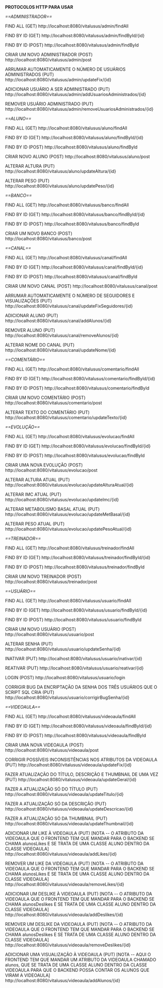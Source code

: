 **PROTOCOLOS HTTP PARA USAR**


*==ADMINISTRADOR==*

FIND ALL (GET)
http://localhost:8080/vitalusus/admin/findAll

FIND BY ID (GET)
http://localhost:8080/vitalusus/admin/findById/{id}

FIND BY ID (POST)
http://localhost:8080/vitalusus/admin/findById

CRIAR UM NOVO ADMINISTRADOR (POST)
http://localhost:8080/vitalusus/admin/post

ARRUMAR AUTOMATICAMENTE O NÚMERO DE USUÁRIOS ADMINISTRADOS (PUT)
http://localhost:8080/vitalusus/admin/updateFix/{id}

ADICIONAR USUÁRIO A SER ADMINISTRADO (PUT)
http://localhost:8080/vitalusus/admin/addUsuariosAdministrados/{id}

REMOVER USUÁRIO ADMINISTRADO (PUT)
http://localhost:8080/vitalusus/admin/removeUsuariosAdministrados/{id}


*==ALUNO==*

FIND ALL (GET)
http://localhost:8080/vitalusus/aluno/findAll

FIND BY ID (GET)
http://localhost:8080/vitalusus/aluno/findById/{id}

FIND BY ID (POST)
http://localhost:8080/vitalusus/aluno/findById

CRIAR NOVO ALUNO (POST)
http://localhost:8080/vitalusus/aluno/post

ALTERAR ALTURA (PUT)
http://localhost:8080/vitalusus/aluno/updateAltura/{id}

ALTERAR PESO (PUT)
http://localhost:8080/vitalusus/aluno/updatePeso/{id}


*==BANCO==*

FIND ALL (GET)
http://localhost:8080/vitalusus/banco/findAll

FIND BY ID (GET)
http://localhost:8080/vitalusus/banco/findById/{id}

FIND BY ID (POST)
http://localhost:8080/vitalusus/banco/findById

CRIAR UM NOVO BANCO (POST)
http://localhost:8080/vitalusus/banco/post


*==CANAL==*

FIND ALL (GET)
http://localhost:8080/vitalusus/canal/findAll

FIND BY ID (GET)
http://localhost:8080/vitalusus/canal/findById/{id}

FIND BY ID (POST)
http://localhost:8080/vitalusus/canal/findById

CRIAR UM NOVO CANAL (POST)
http://localhost:8080/vitalusus/canal/post

ARRUMAR AUTOMATICAMENTE O NÚMERO DE SEGUIDORES E VISUALIZAÇÕES (PUT)
http://localhost:8080/vitalusus/canal/updateFixSeguidores/{id}

ADICIONAR ALUNO (PUT)
http://localhost:8080/vitalusus/canal/addAlunos/{id}

REMOVER ALUNO (PUT)
http://localhost:8080/vitalusus/canal/removeAlunos/{id}

ALTERAR NOME DO CANAL (PUT)
http://localhost:8080/vitalusus/canal/updateNome/{id}


*==COMENTÁRIO==*

FIND ALL (GET)
http://localhost:8080/vitalusus/comentario/findAll

FIND BY ID (GET)
http://localhost:8080/vitalusus/comentario/findById/{id}

FIND BY ID (POST)
http://localhost:8080/vitalusus/comentario/findById

CRIAR UM NOVO COMENTÁRIO (POST)
http://localhost:8080/vitalusus/comentario/post

ALTERAR TEXTO DO COMENTÁRIO (PUT)
http://localhost:8080/vitalusus/comentario/updateTexto/{id}


*==EVOLUÇÃO==*

FIND ALL (GET)
http://localhost:8080/vitalusus/evolucao/findAll

FIND BY ID (GET)
http://localhost:8080/vitalusus/evolucao/findById/{id}

FIND BY ID (POST)
http://localhost:8080/vitalusus/evolucao/findById

CRIAR UMA NOVA EVOLUÇÃO (POST)
http://localhost:8080/vitalusus/evolucao/post

ALTERAR ALTURA ATUAL (PUT)
http://localhost:8080/vitalusus/evolucao/updateAlturaAtual/{id}

ALTERAR IMC ATUAL (PUT)
http://localhost:8080/vitalusus/evolucao/updateImc/{id}

ALTERAR METABOLISMO BASAL ATUAL (PUT)
http://localhost:8080/vitalusus/evolucao/updateMetBasal/{id}

ALTERAR PESO ATUAL (PUT)
http://localhost:8080/vitalusus/evolucao/updatePesoAtual/{id}


*==TREINADOR==*

FIND ALL (GET)
http://localhost:8080/vitalusus/treinador/findAll

FIND BY ID (GET)
http://localhost:8080/vitalusus/treinador/findById/{id}

FIND BY ID (POST)
http://localhost:8080/vitalusus/treinador/findById

CRIAR UM NOVO TREINADOR (POST)
http://localhost:8080/vitalusus/treinador/post


*==USUÁRIO==*

FIND ALL (GET)
http://localhost:8080/vitalusus/usuario/findAll

FIND BY ID (GET)
http://localhost:8080/vitalusus/usuario/findById/{id}

FIND BY ID (POST)
http://localhost:8080/vitalusus/usuario/findById

CRIAR UM NOVO USUÁRIO (POST)
http://localhost:8080/vitalusus/usuario/post

ALTERAR SENHA (PUT)
http://localhost:8080/vitalusus/usuario/updateSenha/{id}

INATIVAR (PUT)
http://localhost:8080/vitalusus/usuario/inativar/{id}

REATIVAR (PUT)
http://localhost:8080/vitalusus/usuario/reativar/{id}

LOGIN (POST)
http://localhost:8080/vitalusus/usuario/login

CORRIGIR BUG DA ENCRIPTAÇÃO DA SENHA DOS TRÊS USUÁRIOS QUE O SCRIPT SQL CRIA (PUT)
http://localhost:8080/vitalusus/usuario/corrigirBugSenha/{id}

*==VIDEOAULA==*

FIND ALL (GET)
http://localhost:8080/vitalusus/videoaula/findAll

FIND BY ID (GET)
http://localhost:8080/vitalusus/videoaula/findById/{id}

FIND BY ID (POST)
http://localhost:8080/vitalusus/videoaula/findById

CRIAR UMA NOVA VIDEOAULA (POST)
http://localhost:8080/vitalusus/videoaula/post

CORRIGIR POSSÍVEIS INCONSISTÊNCIAS NOS ATRIBUTOS DA VIDEOAULA (PUT)
http://localhost:8080/vitalusus/videoaula/updateFix/{id}

FAZER ATUALIZAÇÃO DO TÍTULO, DESCRIÇÃO E THUMBNAIL DE UMA VEZ (PUT)
http://localhost:8080/vitalusus/videoaula/updateGeral/{id}

FAZER A ATUALIZAÇÃO SÓ DO TÍTULO (PUT)
http://localhost:8080/vitalusus/videoaula/updateTitulo/{id}

FAZER A ATUALIZAÇÃO SÓ DA DESCRIÇÃO (PUT)
http://localhost:8080/vitalusus/videoaula/updateDescricao/{id}

FAZER A ATUALIZAÇÃO SÓ DA THUMBNAIL (PUT)
http://localhost:8080/vitalusus/videoaula/updateThumbnail/{id}

ADICIONAR UM LIKE À VIDEOAULA (PUT) [NOTA -- O ATRIBUTO DA VIDEOAULA QUE O FRONTEND TEM QUE MANDAR PARA O BACKEND SE CHAMA alunosLikes E SE TRATA DE UMA CLASSE ALUNO DENTRO DA CLASSE VIDEOAULA]
http://localhost:8080/vitalusus/videoaula/addLikes/{id}

REMOVER UM LIKE DA VIDEOAULA (PUT) [NOTA -- O ATRIBUTO DA VIDEOAULA QUE O FRONTEND TEM QUE MANDAR PARA O BACKEND SE CHAMA alunosLikes E SE TRATA DE UMA CLASSE ALUNO DENTRO DA CLASSE VIDEOAULA]
http://localhost:8080/vitalusus/videoaula/removeLikes/{id}

ADICIONAR UM DESLIKE À VIDEOAULA (PUT) [NOTA -- O ATRIBUTO DA VIDEOAULA QUE O FRONTEND TEM QUE MANDAR PARA O BACKEND SE CHAMA alunosDeslikes E SE TRATA DE UMA CLASSE ALUNO DENTRO DA CLASSE VIDEOAULA]
http://localhost:8080/vitalusus/videoaula/addDeslikes/{id}

REMOVER UM DESLIKE DA VIDEOAULA (PUT) [NOTA -- O ATRIBUTO DA VIDEOAULA QUE O FRONTEND TEM QUE MANDAR PARA O BACKEND SE CHAMA alunosDeslikes E SE TRATA DE UMA CLASSE ALUNO DENTRO DA CLASSE VIDEOAULA]
http://localhost:8080/vitalusus/videoaula/removeDeslikes/{id}

ADICIONAR UMA VISUALIZAÇÃO À VIDEOAULA (PUT) [NOTA -- AQUI O FRONTEND TEM QUE MANDAR UM ATRIBUTO DA VIDEOAULA CHAMADO alunos, QUE SE TRATA DE UMA CLASSE ALUNO DENTRO DA CLASSE VIDEOAULA PARA QUE O BACKEND POSSA CONTAR OS ALUNOS QUE VIRAM A VIDEOAULA]
http://localhost:8080/vitalusus/videoaula/addAlunos/{id}


